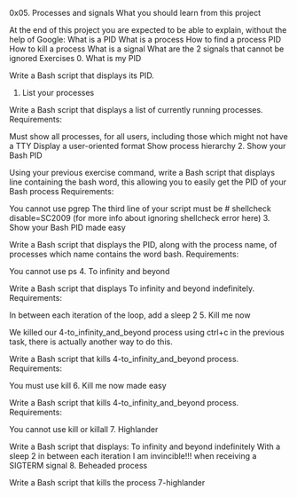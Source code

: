 0x05. Processes and signals
What you should learn from this project

   At the end of this project you are expected to be able to explain,
   without the help of Google:
What is a PID
What is a process
How to find a process PID
How to kill a process
What is a signal
What are the 2 signals that cannot be ignored
Exercises
0. What is my PID

 Write a Bash script that displays its PID.
1. List your processes

 Write a Bash script that displays a list of currently running processes.
Requirements:

Must show all processes, for all users, including those which might not have a TTY
Display a user-oriented format
Show process hierarchy
2. Show your Bash PID

 Using your previous exercise command, write a Bash script that displays line
 containing the bash word, this allowing you to easily get the PID of your
 Bash process
Requirements:

You cannot use pgrep
The third line of your script must be # shellcheck disable=SC2009 (for more info about ignoring shellcheck error here)
3. Show your Bash PID made easy

 Write a Bash script that displays the PID, along with the process name, of
 processes which name contains the word bash.
Requirements:

You cannot use ps
4. To infinity and beyond

 Write a Bash script that displays To infinity and beyond indefinitely.
Requirements:

In between each iteration of the loop, add a sleep 2
5. Kill me now

 We killed our 4-to_infinity_and_beyond process using ctrl+c in the previous
 task, there is actually another way to do this.

 Write a Bash script that kills 4-to_infinity_and_beyond process.
Requirements:

You must use kill
6. Kill me now made easy

 Write a Bash script that kills 4-to_infinity_and_beyond process.
Requirements:

You cannot use kill or killall
7. Highlander

 Write a Bash script that displays:
To infinity and beyond indefinitely
With a sleep 2 in between each iteration
I am invincible!!! when receiving a SIGTERM signal
8. Beheaded process

 Write a Bash script that kills the process 7-highlander

